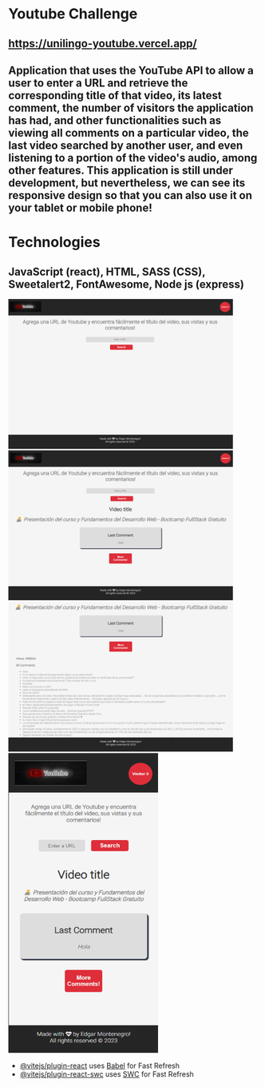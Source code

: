 # Youtube Challenge

## https://unilingo-youtube.vercel.app/

## Application that uses the YouTube API to allow a user to enter a URL and retrieve the corresponding title of that video, its latest comment, the number of visitors the application has had, and other functionalities such as viewing all comments on a particular video, the last video searched by another user, and even listening to a portion of the video's audio, among other features. This application is still under development, but nevertheless, we can see its responsive design so that you can also use it on your tablet or mobile phone!

# Technologies
## JavaScript (react), HTML, SASS (CSS), Sweetalert2, FontAwesome, Node js (express)
<img src = '/src/assets/youtubeImage.png' height = '300px' width = '450px' alt="">
<img src = '/src/assets/youtubeImage2.png' height = '300px' width = '450px' alt="">
<img src = '/src/assets/youtubeImage3.png' height = '300px' width = '450px' alt="">
<img src = '/src/assets/youtubeImage4.png' height = '600px' width = '300px' alt="">


- [@vitejs/plugin-react](https://github.com/vitejs/vite-plugin-react/blob/main/packages/plugin-react/README.md) uses [Babel](https://babeljs.io/) for Fast Refresh
- [@vitejs/plugin-react-swc](https://github.com/vitejs/vite-plugin-react-swc) uses [SWC](https://swc.rs/) for Fast Refresh
